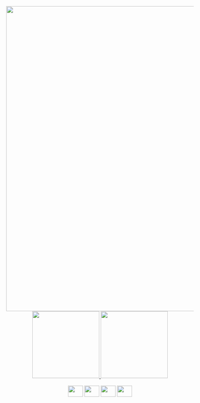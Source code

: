 
<div align="center" margin="50">
  <a href="https://github.com/mrayronmatos001">
    <img width="820" src="https://i.imgur.com/lMvoX1y.png">
    <img height="180em" src="https://github-readme-stats.vercel.app/api?username=mrayronmatos001&show_icons=true&theme=dark&include_all_commits=true&count_private=true"/>
    <img height="180em" src="https://github-readme-stats.vercel.app/api/top-langs/?username=mrayronmatos001&layout=compact&theme=dark&lang_count=16"/>
  </a>
</div>
<br/>
<div align="center">
  <img height="30" width="40" src="https://cdn.jsdelivr.net/gh/devicons/devicon/icons/html5/html5-original.svg"/>
  <img height="30" width="40" src="https://cdn.jsdelivr.net/gh/devicons/devicon/icons/css3/css3-original.svg"/>
  <img height="30" width="40" src="https://cdn.jsdelivr.net/gh/devicons/devicon/icons/javascript/javascript-original.svg"/>
  <img height="30" width="40" src="https://cdn.jsdelivr.net/gh/devicons/devicon/icons/sass/sass-original.svg"/>          
</div>
<br/>

